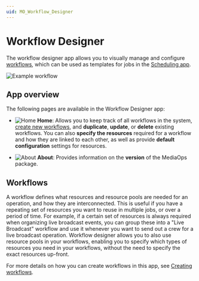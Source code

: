 ```yaml
---
uid: MO_Workflow_Designer
---
```


# Workflow Designer

The workflow designer app allows you to visually manage and configure [workflows](#workflows), which can be used as templates for jobs in the [Scheduling app](xref:MO_Scheduling).

![Example workflow](~/solutions/images/WFD_Example_WF.png)

## App overview

The following pages are available in the Workflow Designer app:

- ![Home](~/user-guide/images/WD_Home.png) **Home**: Allows you to keep track of all workflows in the system, [create new workflows](xref:WFD_Creating_Workflows), and **duplicate**, **update**, or **delete** existing workflows. You can also **specify the resources** required for a workflow and how they are linked to each other, as well as provide **default configuration** settings for resources.

- ![About](~/user-guide/images/WD_About.png) **About**: Provides information on the **version** of the MediaOps package.

## Workflows

A workflow defines what resources and resource pools are needed for an operation, and how they are interconnected. This is useful if you have a repeating set of resources you want to reuse in multiple jobs, or over a period of time. For example, if a certain set of resources is always required when organizing live broadcast events, you can group these into a "Live Broadcast" workflow and use it whenever you want to send out a crew for a live broadcast operation. Workflow designer allows you to also use resource pools in your workflows, enabling you to specify which types of resources you need in your workflows, without the need to specify the exact resources up-front.

For more details on how you can create workflows in this app, see [Creating workflows](xref:WFD_Creating_Workflows).
